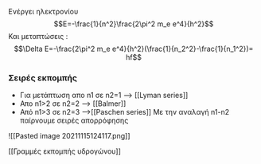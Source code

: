 Ενέργει ηλεκτρονίου
$$E=-\frac{1}{n^2}\frac{2\pi^2 m_e e^4}{h^2}$$
Και μεταπτώσεις :
$$\Delta E=-\frac{2\pi^2 m_e e^4}{h^2}(\frac{1}{n_2^2}-\frac{1}{n_1^2})= hf$$

### Σειρές εκπομπής
- Για μετάπτωση απο n1 σε n2=1 --> [[Lyman series]]
- Απο n1>2 σε n2=2 --> [[Balmer]]
- Από n1>3 σε n2=3 -->[[Paschen series]]
Με την αναλαγή n1-n2 παίρνουμε σειρές απορρόφησης

![[Pasted image 20211115124117.png]]

[[Γραμμές εκπομπής υδρογώνου]]